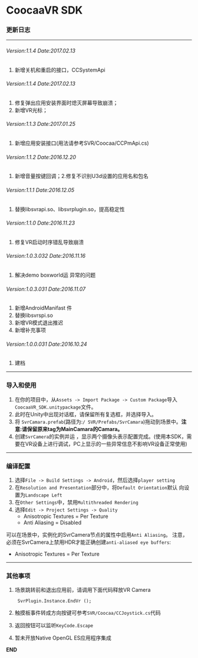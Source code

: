 # CoocaaVR SDK

### 更新日志

---
###### Version:1.1.4 Date:2017.02.13
1. 新增关机和重启的接口，CCSystemApi

###### Version:1.1.4 Date:2017.02.13
1. 修复弹出应用安装界面时熄灭屏幕导致崩溃；
2. 新增VR光标；

###### Version:1.1.3 Date:2017.01.25
1. 新增应用安装接口(用法请参考SVR/Coocaa/CCPmApi.cs)

###### Version:1.1.2 Date:2016.12.20
1. 新增音量按键回调；2.修复不识别U3d设置的应用名和包名

###### Version:1.1.1 Date:2016.12.05
1. 替换libsvrapi.so、libsvrplugin.so，提高稳定性

###### Version:1.1.0 Date:2016.11.23
1. 修复VR启动时序错乱导致崩溃

###### Version:1.0.3.032 Date:2016.11.16
1. 解决demo boxworld运 异常的问题

###### Version:1.0.3.031 Date:2016.11.07
1. 新增AndroidManifast 件
2. 替换libsvrspi.so
3. 新增VR模式退出推迟
4. 新增补充事项

###### Version:1.0.0.031 Date:2016.10.24
1. 建档

---

### 导入和使用

1. 在你的项目中，从`Assets -> Import Package -> Custom Package`导入`CoocaaVR_SDK.unitypackage`文件。
2. 此时在Unity中出现对话框，请保留所有复选框，并选择导入。
3. 将 `SvrCamara.prefab`(路径为:`/ SVR/Prefabs/SvrCamara`)拖动到场景中。**注意:请保留原来tag为MainCamara的Camara。**
4. 创建`SvrCamera`的实例并运 ，显示两个摄像头表示配置完成。(使用本SDK，需要在VR设备上进行调试，PC上显示的一些异常信息不影响VR设备正常使用)  

---

### 编译配置

1. 选择`File -> Build Settings -> Android`，然后选择`player setting`
2. 在`Resolution and Presentation`部分中，将`Default Orientation`默认 向设置为`Landscape Left`
3. 在`Other Settings`中，禁用`Multithreaded Rendering`
4. 选择`Edit -> Project Settings -> Quality`
	* Anisotropic Textures = Per Texture
	* Anti Aliasing = Disabled
	
可以在场景中，实例化的SvrCamera节点的属性中启用`Anti Aliasing`。 注意，必须在SvrCamera上禁用HDR才能正确创建`anti-aliased eye buffers`:

* Anisotropic Textures = Per Texture

---

### 其他事项
1. 场景跳转前和退出应用前，请调用下面代码释放VR Camera

		SvrPlugin.Instance.EndVr ();
2. 触摸板事件转成方向按键可参考`SVR/Coocaa/CCJoystick.cs`代码
3. 返回按钮可以监听`KeyCode.Escape`
4. 暂未开放Native OpenGL ES应用程序集成


**END**
